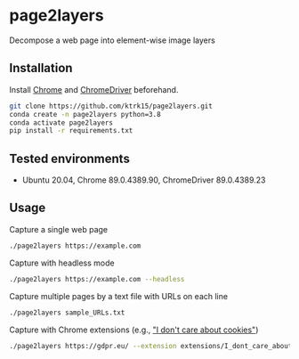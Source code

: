 # page2layers
Decompose a web page into element-wise image layers


## Installation

Install [Chrome](https://www.google.com/chrome/browser/desktop/index.html) and [ChromeDriver](https://chromedriver.chromium.org/downloads) beforehand.

```bash
git clone https://github.com/ktrk15/page2layers.git
conda create -n page2layers python=3.8
conda activate page2layers
pip install -r requirements.txt
```


## Tested environments
- Ubuntu 20.04, Chrome 89.0.4389.90, ChromeDriver 89.0.4389.23


## Usage

Capture a single web page
```bash
./page2layers https://example.com
```

Capture with headless mode
```bash
./page2layers https://example.com --headless
```

Capture multiple pages by a text file with URLs on each line
```bash
./page2layers sample_URLs.txt
```

Capture with Chrome extensions (e.g., ["I don't care about cookies"](https://www.i-dont-care-about-cookies.eu/))
```bash
./page2layers https://gdpr.eu/ --extension extensions/I_dont_care_about_cookies_3.2.9.crx
```
